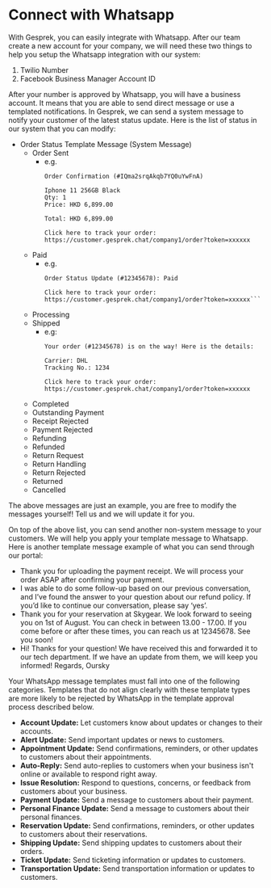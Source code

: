 # Connect with Whatsapp

With Gesprek, you can easily integrate with Whatsapp. After our team create a new account for your company, we will need these two things to help you setup the Whatsapp integration with our system:

1. Twilio Number
2. Facebook Business Manager Account ID

After your number is approved by Whatsapp, you will have a business account. It means that you are able to send direct message or use a templated notifications. In Gesprek, we can send a system message to notify your customer of the latest status update. Here is the list of status in our system that you can modify:

* Order Status Template Message (System Message)
    * Order Sent
       *   e.g.
            ```
            Order Confirmation (#IQma2srqAkqb7YQ0uYwFnA)

            Iphone 11 256GB Black
            Qty: 1
            Price: HKD 6,899.00

            Total: HKD 6,899.00

            Click here to track your order:
            https://customer.gesprek.chat/company1/order?token=xxxxxx
            ```
    * Paid
        * e.g.
            ```
            Order Status Update (#12345678): Paid
            
            Click here to track your order:
            https://customer.gesprek.chat/company1/order?token=xxxxxx```
    * Processing
    * Shipped
        * e.g:
            ```
            Your order (#12345678) is on the way! Here is the details:
            
            Carrier: DHL
            Tracking No.: 1234
            
            Click here to track your order:
            https://customer.gesprek.chat/company1/order?token=xxxxxx
            ```
    * Completed
    * Outstanding Payment
    * Receipt Rejected
    * Payment Rejected
    * Refunding
    * Refunded
    * Return Request
    * Return Handling
    * Return Rejected
    * Returned
    * Cancelled

The above messages are just an example, you are free to modify the messages yourself! Tell us and we will update it for you.


On top of the above list, you can send another non-system message to your customers. We will help you apply your template message to Whatsapp. Here is another template message example of what you can send through our portal:

* Thank you for uploading the payment receipt. We will process your order ASAP after confirming your payment.
* I was able to do some follow-up based on our previous conversation, and I’ve found the answer to your question about our refund policy. If you’d like to continue our conversation, please say ‘yes’.
* Thank you for your reservation at Skygear. We look forward to seeing you on 1st of August. You can check in between 13.00 - 17.00. If you come before or after these times, you can reach us at 12345678. See you soon!
* Hi! Thanks for your question! We have received this and forwarded it to our tech department. If we have an update from them, we will keep you informed! Regards, Oursky



Your WhatsApp message templates must fall into one of the following categories. Templates that do not align clearly with these template types are more likely to be rejected by WhatsApp in the template approval process described below.

* **Account Update:** Let customers know about updates or changes to their accounts.
* **Alert Update:** Send important updates or news to customers.
* **Appointment Update:** Send confirmations, reminders, or other updates to customers about their appointments.
* **Auto-Reply:** Send auto-replies to customers when your business isn't online or available to respond right away.
* **Issue Resolution:** Respond to questions, concerns, or feedback from customers about your business.
* **Payment Update:** Send a message to customers about their payment.
* **Personal Finance Update:** Send a message to customers about their personal finances.
* **Reservation Update:** Send confirmations, reminders, or other updates to customers about their reservations.
* **Shipping Update:** Send shipping updates to customers about their orders.
* **Ticket Update:** Send ticketing information or updates to customers.
* **Transportation Update:** Send transportation information or updates to customers.

